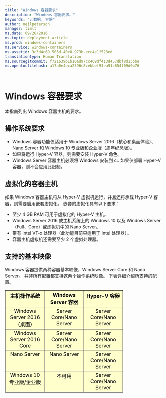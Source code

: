```yaml
---
title: "Windows 容器要求"
description: "Windows 容器要求。"
keywords: "元数据, 容器"
author: neilpeterson
manager: timlt
ms.date: 09/26/2016
ms.topic: deployment-article
ms.prod: windows-containers
ms.service: windows-containers
ms.assetid: 3c3d4c69-503d-40e8-973b-ecc4e1f523ed
translationtype: Human Translation
ms.sourcegitcommit: f721639b1b10ad97cc469df413d457dbf8d13bbe
ms.openlocfilehash: a17a0e4eca2596c8cebbef93ea91c854f09d0b76

---
```


# Windows 容器要求

本指南列出 Windows 容器主机的要求。

## 操作系统要求

- Windows 容器功能仅适用于 Windows Server 2016（核心和桌面体验）、Nano Server 和 Windows 10 专业版和企业版（周年纪念版）。
- 如果将运行 Hyper-V 容器，则需要安装 Hyper-V 角色。
- Windows Server 容器主机必须将 Windows 安装到 c:\. 如果仅部署 Hyper-V 容器，则不会应用此限制。

## 虚拟化的容器主机

如果 Windows 容器主机将从 Hyper-V 虚拟机运行，并且还将承载 Hyper-V 容器，则需要启用嵌套虚拟化。 嵌套的虚拟化具有以下要求：

- 至少 4 GB RAM 可用于虚拟化的 Hyper-V 主机。
- Windows Server 2016 或主机系统上的 Windows 10 以及 Windows Server（Full、Core）或虚拟机中的 Nano Server。
- 带有 Intel VT-x 处理器（此功能目前只适用于 Intel 处理器）。
- 容器主机虚拟机还需要至少 2 个虚拟处理器。

## 支持的基本映像

Windows 容器提供两种容器基本映像，Windows Server Core 和 Nano Server。 并非所有配置都支持这两个操作系统映像。 下表详细介绍所支持的配置。

<table border="1" style="background-color:FFFFCC;border-collapse:collapse;border:1px solid FFCC00;color:000000;width:75%" cellpadding="5" cellspacing="5">
<thead>
<tr valign="top">
<th><center>主机操作系统</center></th>
<th><center>Windows Server 容器</center></th>
<th><center>Hyper-V 容器</center></th>
</tr>
</thead>
<tbody>
<tr valign="top">
<td><center>Windows Server 2016（桌面）</center></td>
<td><center>Server Core/Nano Server</center></td>
<td><center>Server Core/Nano Server</center></td>
</tr>
<tr valign="top">
<td><center>Windows Server 2016 Core</center></td>
<td><center>Server Core/Nano Server</center></td>
<td><center>Server Core/Nano Server</center></td>
</tr>
<tr valign="top">
<td><center>Nano Server</center></td>
<td><center> Nano Server</center></td>
<td><center>Server Core/Nano Server</center></td>
</tr>
<tr valign="top">
<td><center>Windows 10 专业版/企业版</center></td>
<td><center>不可用</center></td>
<td><center>Server Core/Nano Server</center></td>
</tr>
</tbody>
</table>



<!--HONumber=Sep16_HO4-->



